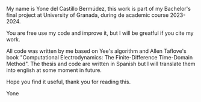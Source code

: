 My name is Yone del Castillo Bermúdez, 
this work is part of my Bachelor's final project at University of Granada, during de academic course 2023-2024.

You are free use my code and improve it, but I will be greatful if you cite my work.

All code was written by me based on Yee's algorithm and Allen Taflove's book "Computational Electrodynamics: The Finite-Difference Time-Domain Method". 
The thesis and code are written in Spanish but I will translate them into english at some moment in future.

Hope you find it useful, thank you for reading this.

Yone

